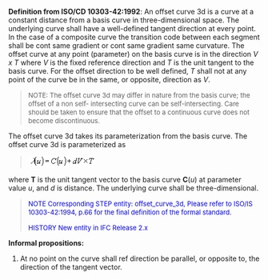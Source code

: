 ﻿**Definition from ISO/CD 10303-42:1992**: An offset curve 3d is a curve at a constant distance from a basis curve in three-dimensional space. The underlying curve shall have a well-defined tangent direction at every point. In the case of a composite curve the transition code between each segment shall be cont same gradient or cont same gradient same curvature. The offset curve at any point (parameter) on the basis curve is in the direction _V x T_ where _V_ is the fixed reference direction and _T_ is the unit tangent to the basis curve. For the offset direction to be well defined, _T_ shall not at any point of the curve be in the same, or opposite, direction as _V_.

> <font size="-1">NOTE: The offset curve 3d may differ in nature from
		  the basis curve; the offset of a non self- intersecting curve can be
		  self-intersecting. Care should be taken to ensure that the offset to a
		  continuous curve does not become discontinuous.</font>
>

The offset curve 3d takes its parameterization from the basis curve. The offset curve 3d is parameterized as

> ![Math](../../../../../../figures/ifcoffsetcurve3d-math1.gif)
>

where **T** is the unit tangent vector to the basis curve **C**(_u_) at parameter value _u_, and _d_ is distance. The underlying curve shall be three-dimensional.

> <font size="-1" color="#0000FF">NOTE Corresponding STEP entity:
		  offset_curve_3d, Please refer to ISO/IS 10303-42:1994, p.66 for the final
		  definition of the formal standard. </font>
> 
> <font size="-1" color="#0000FF">HISTORY New entity in IFC Release 2.x
		  </font>
>

**Informal propositions:**

1. At no point on the curve shall ref direction be parallel, or opposite to, the direction of the tangent vector.
